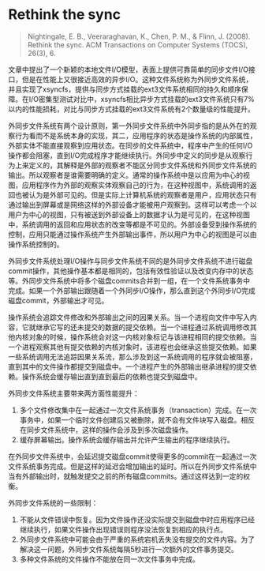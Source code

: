 # Rethink the sync

> Nightingale, E. B., Veeraraghavan, K., Chen, P. M., & Flinn, J. (2008). Rethink the sync. ACM Transactions on Computer Systems (TOCS), 26(3), 6.

文章中提出了一个新颖的本地文件I/O模型，表面上提供可靠简单的同步文件I/O接口，但是在性能上又很接近高效的异步I/O。这种文件系统称为外同步文件系统，并且实现了xsyncfs，提供与同步方式挂载的ext3文件系统相同的持久和顺序保障。在I/O密集型测试对比中，xsyncfs相比异步方式挂载的ext3文件系统只有7%以内的性能损耗，对比与同步方式挂载的ext3文件系统有2个数量级的性能提升。

外同步文件系统有两个设计原则，第一外同步文件系统中外同步指的是从外在的观察行为看而不是系统本身的实现，其二，应用程序的状态是操作系统的内部属性，外部实体不能直接观察到应用状态。在同步的文件系统中，程序中产生的任何I/O操作都会阻塞，直到I/O完成程序才能继续执行。外同步中定义的同步是从观察行为上来定义的，其解释是外部的观察者不能区分同步文件系统和外同步文件系统的输出。所以观察者是谁需要明确的定义。通常的操作系统中是以应用为中心的视图，应用程序作为外部的观察实体观察自己的行为，在这种视图中，系统调用的返回也被认为是外部可见的。但是实际上计算机系统的观察者是用户，应用状态只有通过输出到屏幕或是网络这样的外部设备才能被用户观察到。这样可以考虑一个以用户为中心的视图，只有被送到外部设备上的数据才认为是可见的，在这种视图中，系统调用的返回和应用状态的改变等都是不可见的。外部设备受到操作系统的控制，应用只能通过操作系统产生外部输出事件，所以用户为中心的视图是可以由操作系统控制的。

外同步文件系统处理I/O操作与同步文件系统不同的是外同步文件系统不进行磁盘commit操作，其他操作基本都是相同的，包括有效性验证以及改变内存中的状态等。外同步文件系统中将多个磁盘commits合并到一组，在一个文件系统事务中完成。如果一个外部输出跟随着一个外同步I/O操作，那么直到这个外同步I/O完成磁盘commit，外部输出才可见。

操作系统会追踪文件修改和外部输出之间的因果关系。当一个进程向文件中写入内容，它就继承它写的还未提交的数据的提交依赖。当一个进程通过系统调用修改其他内核对象的时候，操作系统会对这一内核对象标记与该进程相同的提交依赖。当一个进程观察其他有提交依赖的内核对象时，该进程也会继承这些提交依赖。如果一些系统调用无法追踪因果关系流，那么涉及到这一系统调用的程序就会被阻塞，直到其中的文件操作都提交到磁盘中。一个进程产生的外部输出继承进程的提交依赖。操作系统会缓存输出直到直到最后的依赖也提交到磁盘中。

外同步文件系统主要带来两方面性能提升：
1. 多个文件修改集中在一起通过一次文件系统事务（transaction）完成。在一次事务中，如果一个临时文件创建后又被删除，就不会有文件块写入磁盘。相反在同步文件系统中，这样的操作会涉及到多次磁盘操作。
2. 缓存屏幕输出。操作系统会缓存输出并允许产生输出的程序继续执行。

在外同步文件系统中，会延迟提交磁盘commit使得更多的commit在一起通过一次文件系统事务完成。但是这样的延迟会增加输出的延时。所以在外同步文件系统中当有外部输出时，就触发提交之前的所有磁盘commits。通过这样达到一定的权衡。

外同步文件系统的一些限制：
1. 不能从文件错误中恢复。因为文件操作还没实际提交到磁盘中时应用程序已经继续执行，如果文件操作出现错误则程序没法恢复到相应的执行点。
2. 外同步文件系统中可能会由于严重的系统宕机丢失没有提交的文件内容。为了解决这一问题，外同步文件系统每隔5秒进行一次额外的文件事务提交。
3. 多种文件系统的文件操作不能放在同一次文件事务中完成。
